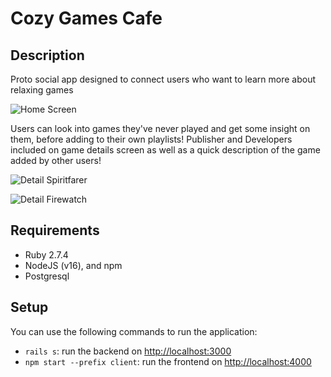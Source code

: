 # Cozy Games Cafe

## Description

Proto social app designed to connect users who want to learn more about relaxing games

![Home Screen](https://github.com/xmeadows/cozy-games-cafe/blob/93ebdc0f997dd8182b709415f350977cc331e4d8/images/home%20screen%20cgc.png)

Users can look into games they've never played and get some insight on them, before adding to their own playlists! Publisher and Developers included on game details screen as well as a quick description of the game added by other users!

![Detail Spiritfarer](https://github.com/xmeadows/cozy-games-cafe/blob/93ebdc0f997dd8182b709415f350977cc331e4d8/images/detail%20screen%20cgc.png)

![Detail Firewatch](https://github.com/xmeadows/cozy-games-cafe/blob/93ebdc0f997dd8182b709415f350977cc331e4d8/images/detail%20screen%202%20cgc.png)

## Requirements

- Ruby 2.7.4
- NodeJS (v16), and npm
- Postgresql


## Setup

You can use the following commands to run the application:

- `rails s`: run the backend on [http://localhost:3000](http://localhost:3000)
- `npm start --prefix client`: run the frontend on
  [http://localhost:4000](http://localhost:4000)


